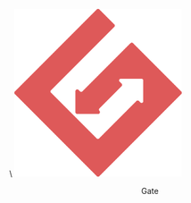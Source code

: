 \\
[![Gate](/assets/token/gate-150x150@2x.png)](https://www.gate.io/trade/eosdac_usdt)
<center>Gate</center>